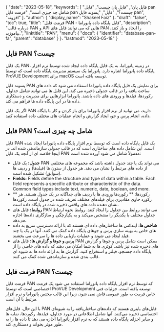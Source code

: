 {
  "date": "2023-05-18",
  "keywords": [
"فایل پان",
"فایل پان چیست",
"فایل pan شامل چه چیزی است",
"فرمت فایل pan چیست؟",
"فایل",
"پسوند فایل pan",
"افزونه"
]،
  "author": {
    "display_name": "Shakeel Faiz"
}،
  "draft": "false",
  "toc": true,
  "title": "فرمت فایل PAN - فایل پایگاه داده پانوراما",
  "description": "درباره قالب PAN و API هایی که می توانند فایل های PAN را ایجاد و باز کنند، بیاموزید.",
  "linktitle": "PAN",
  "menu": {
    "docs": {
      "identifier": "database-pan-fa",
      "parent": "database"
}
}،
  "lastmod": "2023-05-18"
}

## فایل PAN چیست؟

یک فایل PAN، در زمینه پانوراما، به یک فایل پایگاه داده ایجاد شده توسط نرم افزار پایگاه داده پانوراما اشاره دارد. پانوراما یک سیستم مدیریت پایگاه داده است که توسط ProVUE Development برای macOS توسعه یافته است.

پسوند فایل PAN برای نمایش یک فایل پایگاه داده پانوراما استفاده می شود که داده های ساخت یافته را در قالب جدولی ذخیره می کند. این فایل ها می توانند شامل جداول، رکوردها، فیلدها و ورودی های داده باشند. پانوراما ابزارهایی برای مدیریت و دستکاری داده ها در این پایگاه داده ها فراهم می کند.

اگر یک فایل PAN دارید، می توانید از نرم افزار پانوراما برای باز کردن و کار با پایگاه داده، انجام پرس و جو، ایجاد گزارش و انجام عملیات های مختلف داده استفاده کنید.

## فایل PAN شامل چه چیزی است؟

فایل PAN یک فایل پایگاه داده است که توسط نرم افزار پایگاه داده پانوراما ایجاد شده است. این شامل داده های ساختاری است که در قالب جدولی سازماندهی شده اند. در اینجا خلاصه ای از آنچه یک فایل PAN معمولاً شامل می شود آورده شده است:

- **جدول:** یک فایل PAN می تواند یک یا چند جدول داشته باشد که مجموعه های مختلفی از داده های مرتبط را نشان می دهد. هر جدول از ستون ها (فیلدها) و ردیف ها (سوابق) تشکیل شده است.
- **Fields:** Fields define the structure and type of data within a table. Each field represents a specific attribute or characteristic of the data. Common field types include text, numeric, date, boolean, and more.
- ** رکوردها: ** رکوردها ورودی ها یا ردیف های جداگانه در یک جدول هستند. هر رکورد حاوی مقادیری برای فیلدهای مختلف تعریف شده در جدول است. رکوردها نشان دهنده داده های واقعی ذخیره شده در پایگاه داده است.
- **روابط:** فایل های PAN می توانند روابط بین جداول را ایجاد کنند. روابط نحوه ارتباط جداول مختلف با یکدیگر را مشخص می‌کند و به یکپارچگی و سازگاری داده‌ها اجازه می‌دهد.
- **شاخص ها:** ایندکس ها ساختارهای داده ای هستند که با ارائه دسترسی سریع به داده های خاص به بهینه سازی پرس و جوهای پایگاه داده کمک می کنند. آنها در یک یا چند فیلد ایجاد می شوند و عملیات بازیابی داده ها را سرعت می بخشند.
- **پرس و جوها و گزارش ها:** فایل های PAN ممکن است شامل پرس و جوها و گزارش های ذخیره شده نیز باشد. کوئری ها به شما امکان می دهند که داده های خاصی را از پایگاه داده جستجو، فیلتر و استخراج کنید. گزارش ها به ارائه داده ها به شیوه ای قالب بندی شده و سازماندهی شده کمک می کنند.

## فرمت فایل PAN چیست؟

فرمت فایل PAN که توسط نرم افزار پایگاه داده پانوراما استفاده می شود یک فرمت اختصاصی است که توسط ProVUE Development توسعه یافته است. جزئیات فنی خاص فرمت به طور عمومی فاش نمی شود، زیرا این قالب مختص پانوراما و نرم افزار مرتبط با آن است.

با این حال، فایل‌های PAN فایل‌های باینری هستند که داده‌های ساختاریافته را به شیوه‌ای اختصاصی ذخیره می‌کنند. آنها شامل اطلاعاتی در مورد جداول، فیلدها، رکوردها، نمایه ها و سایر اجزای پایگاه داده هستند که به نرم افزار پانوراما اجازه می دهد تا داده ها را به طور موثر بخواند و دستکاری کند.

